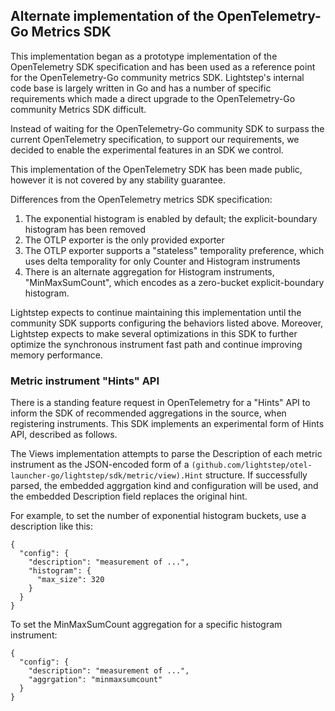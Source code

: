## Alternate implementation of the OpenTelemetry-Go Metrics SDK

This implementation began as a prototype implementation of the
OpenTelemetry SDK specification and has been used as a reference point
for the OpenTelemetry-Go community metrics SDK.  Lightstep's internal
code base is largely written in Go and has a number of specific
requirements which made a direct upgrade to the OpenTelemetry-Go
community Metrics SDK difficult.

Instead of waiting for the OpenTelemetry-Go community SDK to surpass
the current OpenTelemetry specification, to support our requirements,
we decided to enable the experimental features in an SDK we control.

This implementation of the OpenTelemetry SDK has been made public,
however it is not covered by any stability guarantee.

Differences from the OpenTelemetry metrics SDK specification:

1. The exponential histogram is enabled by default; the
   explicit-boundary histogram has been removed
2. The OTLP exporter is the only provided exporter
3. The OTLP exporter supports a "stateless" temporality preference,
   which uses delta temporality for only Counter and Histogram
   instruments
4. There is an alternate aggregation for Histogram instruments,
   "MinMaxSumCount", which encodes as a zero-bucket explicit-boundary
   histogram.

Lightstep expects to continue maintaining this implementation until
the community SDK supports configuring the behaviors listed above.
Moreover, Lightstep expects to make several optimizations in this SDK
to further optimize the synchronous instrument fast path and continue
improving memory performance.

### Metric instrument "Hints" API

There is a standing feature request in OpenTelemetry for a "Hints" API
to inform the SDK of recommended aggregations in the source, when
registering instruments.  This SDK implements an experimental form of
Hints API, described as follows.

The Views implementation attempts to parse the Description of each
metric instrument as the JSON-encoded form of a
`(github.com/lightstep/otel-launcher-go/lightstep/sdk/metric/view).Hint`
structure.  If successfully parsed, the embedded aggrgation kind and
configuration will be used, and the embedded Description field
replaces the original hint.

For example, to set the number of exponential histogram buckets, use a
description like this:

```
{
  "config": {
    "description": "measurement of ...",
    "histogram": {
      "max_size": 320
    }
  }
}
```

To set the MinMaxSumCount aggregation for a specific histogram instrument:

```
{
  "config": {
    "description": "measurement of ...",
    "aggrgation": "minmaxsumcount"
  }
}
